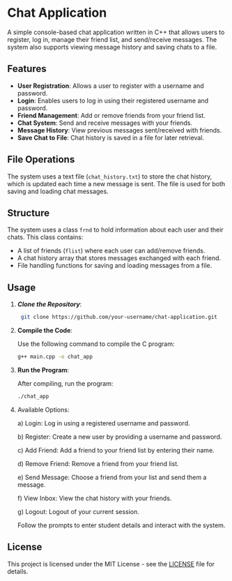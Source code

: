 # Chat Application

A simple console-based chat application written in C++ that allows users to register, log in, manage their friend list, and send/receive messages. The system also supports viewing message history and saving chats to a file.

## Features

- **User Registration**: Allows a user to register with a username and password.
- **Login**: Enables users to log in using their registered username and password.
- **Friend Management**: Add or remove friends from your friend list.
- **Chat System**: Send and receive messages with your friends.
- **Message History**: View previous messages sent/received with friends.
- **Save Chat to File**: Chat history is saved in a file for later retrieval.

## File Operations

The system uses a text file (`chat_history.txt`) to store the chat history, which is updated each time a new message is sent. The file is used for both saving and loading chat messages.

## Structure

The system uses a class `frnd` to hold information about each user and their chats. This class contains:

- A list of friends (`flist`) where each user can add/remove friends.
- A chat history array that stores messages exchanged with each friend.
- File handling functions for saving and loading messages from a file.

## Usage

1. ***Clone the Repository***:

    ```bash
     git clone https://github.com/your-username/chat-application.git
    ```

2. **Compile the Code**:

    Use the following command to compile the C program:

    ```bash
    g++ main.cpp -o chat_app

    ```

3. **Run the Program**:

    After compiling, run the program:

    ```bash
    ./chat_app

    ```

4. Available Options:
   
   a) Login: Log in using a registered username and password.

   b) Register: Create a new user by providing a username and password.

   c) Add Friend: Add a friend to your friend list by entering their name.

   d) Remove Friend: Remove a friend from your friend list.

   e) Send Message: Choose a friend from your list and send them a message.

   f) View Inbox: View the chat history with your friends.

   g) Logout: Logout of your current session.

   Follow the prompts to enter student details and interact with the system.


## License

This project is licensed under the MIT License - see the [LICENSE](LICENSE) file for details.
